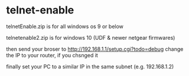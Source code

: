 # telnet-enable
telnetEnable.zip is for all windows os 9 or below

telnetenable2.zip is for windows 10 (UDF & newer netgear firmwares)

then send your broser to http://192.168.1.1/setup.cgi?todo=debug 
change the IP to your router, if you chsnged it

finally set your PC to a similar IP in the same subnet (e.g. 192.168.1.2)
